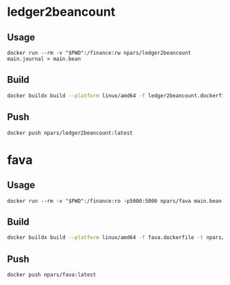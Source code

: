 # ledger2beancount

## Usage
```shell
docker run --rm -v "$PWD":/finance:rw npars/ledger2beancount main.journal > main.bean
```

## Build
```sh
docker buildx build --platform linux/amd64 -f ledger2beancount.dockerfile -t npars/ledger2beancount:latest
```

## Push
```shell
docker push npars/ledger2beancount:latest
```

# fava

## Usage
```shell
docker run --rm -v "$PWD":/finance:ro -p5000:5000 npars/fava main.bean
```

## Build
```sh
docker buildx build --platform linux/amd64 -f fava.dockerfile -t npars/fava:latest
```

## Push
```shell
docker push npars/fava:latest
```